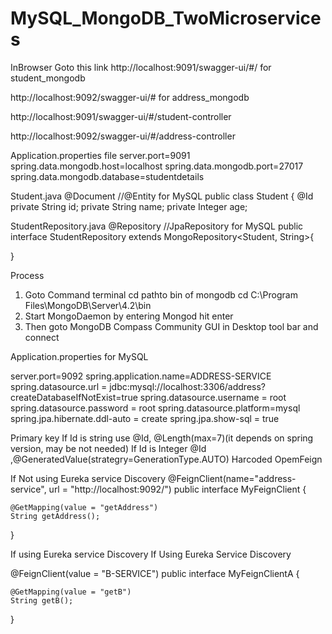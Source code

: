 # MySQL_MongoDB_TwoMicroservices

InBrowser Goto this link
    http://localhost:9091/swagger-ui/#/        for student_mongodb
   
   http://localhost:9092/swagger-ui/#	for address_mongodb
    
   http://localhost:9091/swagger-ui/#/student-controller
   
   http://localhost:9092/swagger-ui/#/address-controller

Application.properties file
server.port=9091
spring.data.mongodb.host=localhost
spring.data.mongodb.port=27017
spring.data.mongodb.database=studentdetails

Student.java
@Document        //@Entity for MySQL
public class Student {
    @Id
    private String id;
    private String name;
    private Integer age;

StudentRepository.java
@Repository //JpaRepository for MySQL
public interface StudentRepository extends MongoRepository<Student, String>{

}

Process
1. Goto Command terminal cd pathto bin of mongodb 
cd C:\Program Files\MongoDB\Server\4.2\bin
2. Start MongoDaemon by entering 
Mongod   hit enter
3. Then goto MongoDB Compass Community  GUI in Desktop tool bar and connect

Application.properties for MySQL

server.port=9092
spring.application.name=ADDRESS-SERVICE
spring.datasource.url = jdbc:mysql://localhost:3306/address?createDatabaseIfNotExist=true
spring.datasource.username = root
spring.datasource.password = root
spring.datasource.platform=mysql
spring.jpa.hibernate.ddl-auto = create
spring.jpa.show-sql = true

Primary key
If Id is string  use @Id, @Length(max=7)(it depends on spring version, may be not needed)
If Id is Integer @Id ,@GeneratedValue(strategry=GenerationType.AUTO)
Harcoded OpemFeign

If Not using Eureka service Discovery
@FeignClient(name="address-service", url = "http://localhost:9092/")
public interface MyFeignClient {

    @GetMapping(value = "getAddress")
  	String getAddress();
}

If  using Eureka service Discovery
 If Using Eureka Service Discovery

@FeignClient(value = "B-SERVICE")
public interface MyFeignClientA {

    @GetMapping(value = "getB")
    String getB();
}
